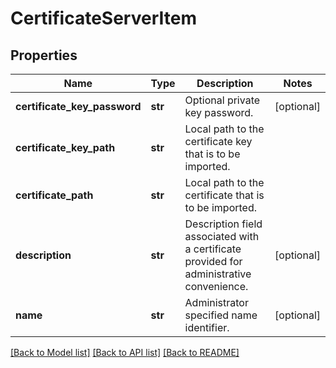 # CertificateServerItem

## Properties
Name | Type | Description | Notes
------------ | ------------- | ------------- | -------------
**certificate_key_password** | **str** | Optional private key password.  | [optional] 
**certificate_key_path** | **str** | Local path to the certificate key that is to be imported. | 
**certificate_path** | **str** | Local path to the certificate that is to be imported. | 
**description** | **str** | Description field associated with a certificate provided for administrative convenience. | [optional] 
**name** | **str** | Administrator specified name identifier. | [optional] 

[[Back to Model list]](../README.md#documentation-for-models) [[Back to API list]](../README.md#documentation-for-api-endpoints) [[Back to README]](../README.md)


